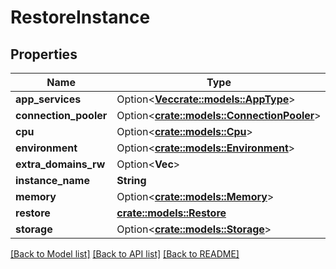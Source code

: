 # RestoreInstance

## Properties

Name | Type | Description | Notes
------------ | ------------- | ------------- | -------------
**app_services** | Option<[**Vec<crate::models::AppType>**](AppType.md)> |  | [optional]
**connection_pooler** | Option<[**crate::models::ConnectionPooler**](ConnectionPooler.md)> |  | [optional]
**cpu** | Option<[**crate::models::Cpu**](Cpu.md)> |  | [optional]
**environment** | Option<[**crate::models::Environment**](Environment.md)> |  | [optional]
**extra_domains_rw** | Option<**Vec<String>**> |  | [optional]
**instance_name** | **String** |  | 
**memory** | Option<[**crate::models::Memory**](Memory.md)> |  | [optional]
**restore** | [**crate::models::Restore**](Restore.md) |  | 
**storage** | Option<[**crate::models::Storage**](Storage.md)> |  | [optional]

[[Back to Model list]](../README.md#documentation-for-models) [[Back to API list]](../README.md#documentation-for-api-endpoints) [[Back to README]](../README.md)


